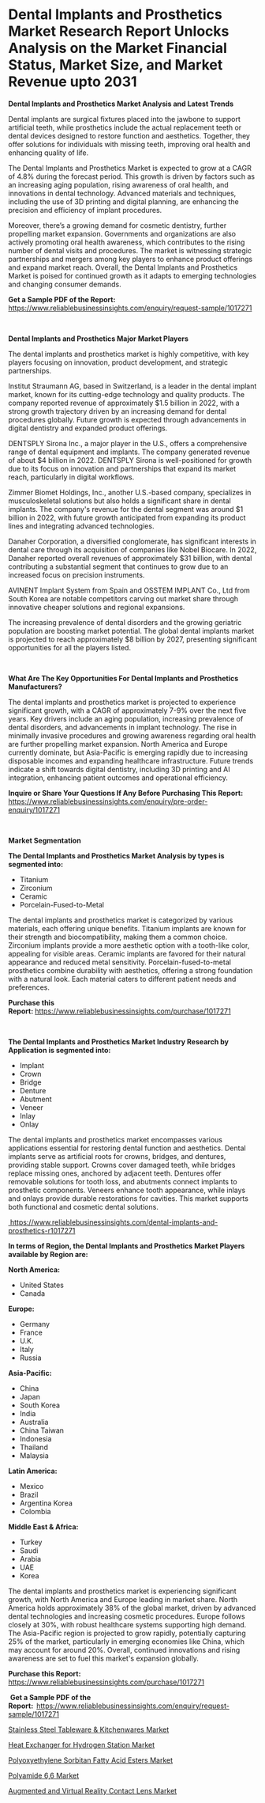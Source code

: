 <p><h1>Dental Implants and Prosthetics Market Research Report Unlocks Analysis on the Market Financial Status, Market Size, and Market Revenue upto 2031</h1></p><p><strong>Dental Implants and Prosthetics Market Analysis and Latest Trends</strong></p>
<p><p>Dental implants are surgical fixtures placed into the jawbone to support artificial teeth, while prosthetics include the actual replacement teeth or dental devices designed to restore function and aesthetics. Together, they offer solutions for individuals with missing teeth, improving oral health and enhancing quality of life.</p><p>The Dental Implants and Prosthetics Market is expected to grow at a CAGR of 4.8% during the forecast period. This growth is driven by factors such as an increasing aging population, rising awareness of oral health, and innovations in dental technology. Advanced materials and techniques, including the use of 3D printing and digital planning, are enhancing the precision and efficiency of implant procedures.</p><p>Moreover, there’s a growing demand for cosmetic dentistry, further propelling market expansion. Governments and organizations are also actively promoting oral health awareness, which contributes to the rising number of dental visits and procedures. The market is witnessing strategic partnerships and mergers among key players to enhance product offerings and expand market reach. Overall, the Dental Implants and Prosthetics Market is poised for continued growth as it adapts to emerging technologies and changing consumer demands.</p></p>
<p><strong>Get a Sample PDF of the Report:&nbsp;</strong> <a href="https://www.reliablebusinessinsights.com/enquiry/request-sample/1017271?utm_campaign=950&utm_medium=2&utm_source=Github&utm_content=ia&utm_term=04122024&utm_id=dental-implants-and-prosthetics">https://www.reliablebusinessinsights.com/enquiry/request-sample/1017271</a></p>
<p>&nbsp;</p>
<p><strong>Dental Implants and Prosthetics Major Market Players</strong></p>
<p><p>The dental implants and prosthetics market is highly competitive, with key players focusing on innovation, product development, and strategic partnerships. </p><p>Institut Straumann AG, based in Switzerland, is a leader in the dental implant market, known for its cutting-edge technology and quality products. The company reported revenue of approximately $1.5 billion in 2022, with a strong growth trajectory driven by an increasing demand for dental procedures globally. Future growth is expected through advancements in digital dentistry and expanded product offerings.</p><p>DENTSPLY Sirona Inc., a major player in the U.S., offers a comprehensive range of dental equipment and implants. The company generated revenue of about $4 billion in 2022. DENTSPLY Sirona is well-positioned for growth due to its focus on innovation and partnerships that expand its market reach, particularly in digital workflows.</p><p>Zimmer Biomet Holdings, Inc., another U.S.-based company, specializes in musculoskeletal solutions but also holds a significant share in dental implants. The company's revenue for the dental segment was around $1 billion in 2022, with future growth anticipated from expanding its product lines and integrating advanced technologies.</p><p>Danaher Corporation, a diversified conglomerate, has significant interests in dental care through its acquisition of companies like Nobel Biocare. In 2022, Danaher reported overall revenues of approximately $31 billion, with dental contributing a substantial segment that continues to grow due to an increased focus on precision instruments.</p><p>AVINENT Implant System from Spain and OSSTEM IMPLANT Co., Ltd from South Korea are notable competitors carving out market share through innovative cheaper solutions and regional expansions.</p><p>The increasing prevalence of dental disorders and the growing geriatric population are boosting market potential. The global dental implants market is projected to reach approximately $8 billion by 2027, presenting significant opportunities for all the players listed.</p></p>
<p>&nbsp;</p>
<p><strong>What Are The Key Opportunities For Dental Implants and Prosthetics Manufacturers?</strong></p>
<p><p>The dental implants and prosthetics market is projected to experience significant growth, with a CAGR of approximately 7-9% over the next five years. Key drivers include an aging population, increasing prevalence of dental disorders, and advancements in implant technology. The rise in minimally invasive procedures and growing awareness regarding oral health are further propelling market expansion. North America and Europe currently dominate, but Asia-Pacific is emerging rapidly due to increasing disposable incomes and expanding healthcare infrastructure. Future trends indicate a shift towards digital dentistry, including 3D printing and AI integration, enhancing patient outcomes and operational efficiency.</p></p>
<p><strong>Inquire or Share Your Questions If Any Before Purchasing This Report:</strong> <a href="https://www.reliablebusinessinsights.com/enquiry/pre-order-enquiry/1017271?utm_campaign=950&utm_medium=2&utm_source=Github&utm_content=ia&utm_term=04122024&utm_id=dental-implants-and-prosthetics">https://www.reliablebusinessinsights.com/enquiry/pre-order-enquiry/1017271</a></p>
<p>&nbsp;</p>
<p><strong>Market Segmentation</strong></p>
<p><strong>The Dental Implants and Prosthetics Market Analysis by types is segmented into:</strong></p>
<p><ul><li>Titanium</li><li>Zirconium</li><li>Ceramic</li><li>Porcelain-Fused-to-Metal</li></ul></p>
<p><p>The dental implants and prosthetics market is categorized by various materials, each offering unique benefits. Titanium implants are known for their strength and biocompatibility, making them a common choice. Zirconium implants provide a more aesthetic option with a tooth-like color, appealing for visible areas. Ceramic implants are favored for their natural appearance and reduced metal sensitivity. Porcelain-fused-to-metal prosthetics combine durability with aesthetics, offering a strong foundation with a natural look. Each material caters to different patient needs and preferences.</p></p>
<p><strong>Purchase this Report:&nbsp;</strong><a href="https://www.reliablebusinessinsights.com/purchase/1017271?utm_campaign=950&utm_medium=2&utm_source=Github&utm_content=ia&utm_term=04122024&utm_id=dental-implants-and-prosthetics">https://www.reliablebusinessinsights.com/purchase/1017271</a></p>
<p>&nbsp;</p>
<p><strong>The Dental Implants and Prosthetics Market Industry Research by Application is segmented into:</strong></p>
<p><ul><li>Implant</li><li>Crown</li><li>Bridge</li><li>Denture</li><li>Abutment</li><li>Veneer</li><li>Inlay</li><li>Onlay</li></ul></p>
<p><p>The dental implants and prosthetics market encompasses various applications essential for restoring dental function and aesthetics. Dental implants serve as artificial roots for crowns, bridges, and dentures, providing stable support. Crowns cover damaged teeth, while bridges replace missing ones, anchored by adjacent teeth. Dentures offer removable solutions for tooth loss, and abutments connect implants to prosthetic components. Veneers enhance tooth appearance, while inlays and onlays provide durable restorations for cavities. This market supports both functional and cosmetic dental solutions.</p></p>
<p><a href="https://www.reliablebusinessinsights.com/dental-implants-and-prosthetics-r1017271?utm_campaign=950&utm_medium=2&utm_source=Github&utm_content=ia&utm_term=04122024&utm_id=dental-implants-and-prosthetics">&nbsp;https://www.reliablebusinessinsights.com/dental-implants-and-prosthetics-r1017271</a></p>
<p><strong>In terms of Region, the Dental Implants and Prosthetics Market Players available by Region are:</strong></p>
<p>
    <p> <strong> North America: </strong>
        <ul>
            <li>United States</li>
            <li>Canada</li>
        </ul>
        </p> 
    <p> <strong> Europe: </strong>
        <ul>
            <li>Germany</li>
            <li>France</li>
            <li>U.K.</li>
            <li>Italy</li>
            <li>Russia</li>
        </ul>
        </p> 
    <p> <strong> Asia-Pacific: </strong>
        <ul>
            <li>China</li>
            <li>Japan</li>
            <li>South Korea</li>
            <li>India</li>
            <li>Australia</li>
            <li>China Taiwan</li>
            <li>Indonesia</li>
            <li>Thailand</li>
            <li>Malaysia</li>
        </ul>
        </p> 
    <p> <strong> Latin America: </strong>
        <ul>
            <li>Mexico</li>
            <li>Brazil</li>
            <li>Argentina Korea</li>
            <li>Colombia</li>
        </ul>
        </p> 
    <p> <strong> Middle East & Africa: </strong>
        <ul>
            <li>Turkey</li>
            <li>Saudi</li>
            <li>Arabia</li>
            <li>UAE</li>
            <li>Korea</li>
        </ul>
    </p>
    </p>
<p><p>The dental implants and prosthetics market is experiencing significant growth, with North America and Europe leading in market share. North America holds approximately 38% of the global market, driven by advanced dental technologies and increasing cosmetic procedures. Europe follows closely at 30%, with robust healthcare systems supporting high demand. The Asia-Pacific region is projected to grow rapidly, potentially capturing 25% of the market, particularly in emerging economies like China, which may account for around 20%. Overall, continued innovations and rising awareness are set to fuel this market's expansion globally.</p></p>
<p><strong>Purchase this Report: </strong><a href="https://www.reliablebusinessinsights.com/purchase/1017271?utm_campaign=950&utm_medium=2&utm_source=Github&utm_content=ia&utm_term=04122024&utm_id=dental-implants-and-prosthetics">https://www.reliablebusinessinsights.com/purchase/1017271</a></p>
<p>&nbsp;<strong>Get a Sample PDF of the Report:&nbsp;&nbsp;</strong><a href="https://www.reliablebusinessinsights.com/enquiry/request-sample/1017271?utm_campaign=950&utm_medium=2&utm_source=Github&utm_content=ia&utm_term=04122024&utm_id=dental-implants-and-prosthetics">https://www.reliablebusinessinsights.com/enquiry/request-sample/1017271</a></p>
<p><strong></strong></p>
<p><p><a href="https://github.com/lindaopodray/Market-Research-Report-List-1/blob/main/stainless-steel-tableware-kitchenwares-market.md?utm_campaign=950&utm_medium=2&utm_source=Github&utm_content=ia&utm_term=04122024&utm_id=dental-implants-and-prosthetics">Stainless Steel Tableware & Kitchenwares Market</a></p><p><a href="https://issuu.com/reportprime-2/docs/heat-exchanger-for-hydrogen-station-market-size-20?utm_campaign=950&utm_medium=2&utm_source=Github&utm_content=ia&utm_term=04122024&utm_id=dental-implants-and-prosthetics">Heat Exchanger for Hydrogen Station Market</a></p><p><a href="https://www.linkedin.com/pulse/polyoxyethylene-sorbitan-fatty-acid-esters-market-sizeshare-0raxc?utm_campaign=950&utm_medium=2&utm_source=Github&utm_content=ia&utm_term=04122024&utm_id=dental-implants-and-prosthetics">Polyoxyethylene Sorbitan Fatty Acid Esters Market</a></p><p><a href="https://github.com/OlenFleming68/Market-Research-Report-List-1/blob/main/polyamide-66-market.md?utm_campaign=950&utm_medium=2&utm_source=Github&utm_content=ia&utm_term=04122024&utm_id=dental-implants-and-prosthetics">Polyamide 6,6 Market</a></p><p><a href="https://www.linkedin.com/pulse/comprehensive-study-augmented-virtual-reality-contact-lens-znrrf?utm_campaign=950&utm_medium=2&utm_source=Github&utm_content=ia&utm_term=04122024&utm_id=dental-implants-and-prosthetics">Augmented and Virtual Reality Contact Lens Market</a></p></p>